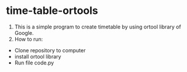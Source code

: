 # time-table-ortools
1. This is a simple program to create timetable by using ortool library of Google.
2. How to run:
  + Clone repository to computer
  + install ortool library
  + Run file code.py
